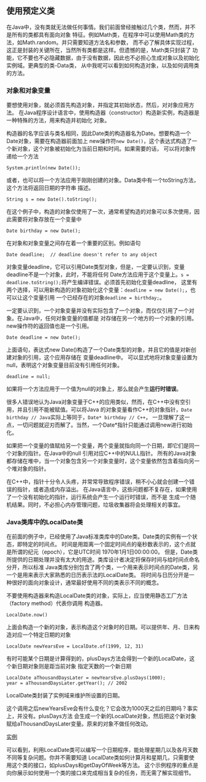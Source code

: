 

## 使用预定义类

在Java中，没有类就无法做任何事情。我们前面曾经接触过几个类，然而，并不是所有的类都具有面向对象
特征。例如Math类，在程序中可以使用Math类的方法，如Math.random。并只需要知道方法名和参数，
而不必了解具体实现过程，这正是封装的关键所在，当然所有类都是这样。但遗憾的是，Math类只封装了
功能，它不要也不必隐藏数据，由于没有数据，因此也不必担心生成对象以及初始化实例域。更典型的类-Data类，
从中我呢可以看到如何构造对象，以及如何调用类的方法。

### 对象和对象变量

要想使用对象，就必须首先构造对象，并指定其初始状态，然后，对对象应用方法。
在Java程序设计语言中，使用构造器（constructor）构造新实例，构造器是一种特殊的方法，用来构造并初始化
对象。

构造器的名字应该与类名相同，因此Date类的构造器名为Date。想要构造一个Date对象，需要在构造器前面加上
new操作符`new Date()`，这个表达式构造了一个新对象，这个对象被初始化为当前日期和时间。如果需要的话，
可以将对象传递给一个方法
```
System.println(new Date());
```
或者，也可以将一个方法应用于刚刚创建的对象。Data类中有一个toString方法，这个方法将返回日期的字符串
描述。
```
String s = new Date().toString();
```
在这个例子中，构造的对象仅使用了一次，通常希望构造的对象可以多次使用，因此需要将对象存放在一个变量中
```
Date birthday = new Date();
```

在对象和对象变量之间存在着一个重要的区别。例如语句
```
Date deadline;  // deadline doesn't refer to any object
```
对象变量deadline，它可以引用Date类型对象，但是，一定要认识到，变量deadline不是一个对象，此时，不能将任何
Date方法应用于这个变量上。`s = deadline.toString();`将产生编译错误。必须首先初始化变量deadline，
这里有两个选择，可以用新构造的对象初始化这个变量：`deadline = new Date();`，也可以让这个变量引用
一个已经存在的对象`deadline = birthday;`。

一定要认识到，一个对象变量并没有实际包含了一个对象，而仅仅引用了一个对象。在Java中，任何对象变量的值都是
对存储在另一个地方的一个对象的引用。new操作符的返回值也是一个引用。
```
Date deadline = new Date();
```
上面语句，表达式new Date()构造了一个Date类型的对象，并且它的值是对新创建对象的引用，这个应用存储在
变量deadline中。
可以显式地将对象变量设置为null，表明这个对象变量目前没有引用任何对象。
```
deadline = null;
```
如果将一个方法应用于一个值为null的对象上，那么就会产生**运行时错误**。

很多人错误地认为Java对象变量于C++的应用类似，然而，在C++中没有空引用，并且引用不能被赋值。可以将Java
的对象变量看作C++的对象指针，`Date birthday // Java`实际上等同于，`Date* birthday // C++`，
一旦理解了这一点，一切问题就迎刃而解了。当然，一个Date*指针只能通过调用new进行初始化。

如果把一个变量的值赋给另一个变量，两个变量就指向同一个日期，即它们是同一个对象的指针。在Java中的null
引用对应C++中的NULL指针。
所有的Java对象都存储在堆中，当一个对象包含另一个对象变量时，这个变量依然包含着指向另一个堆对象的指针。

在C++中，指针十分令人头疼，并常常导致程序错误，稍不小心就会创建一个错误的指针，或者造成内存溢出。
在Java语言中，这些问题都不复存在，如果使用了一个没有初始化的指针，运行系统会产生一个运行时错误，而不是
生成一个随机结果。同时，不必担心内存管理问题，垃圾收集器将会处理相关的事宜。


### Java类库中的LocalDate类

在前面的例子中，已经使用了Java标准类库中的Date类。Date类的实例有一个状态，即特定的时间点。
时间是用距离一个固定时间点的毫秒数表示的，这个点就是所谓的纪元（epoch），它是UTC时间
1970年1月1日00:00:00。
但是，Date类所提供的日期处理并没有太大的用途。类库设计者决定将保存时间与给时间点命名分开，所以标准
Java类库分别包含了两个类，一个用来表示时间点的Date类，另一个是用来表示大家熟悉的日历表示法的LocalDate类。
将时间与日历分开是一种很好的面向对象设计，通常最好使用不同的类表示不同的概念。

不要使用构造器来构造LocalDate类的对象，实际上，应当使用静态工厂方法（factory method）代表你调用
构造器。
```
LocalDate.now()
```
上面会构造一个新的对象，表示构造这个对象时的日期。可以提供年、月、日来构造对应一个特定日期的对象
```
LocalDate newYearsEve = LocalDate.of(1999, 12, 31)
```
有时可能某个日期是计算得到的，plusDays方法会得到一个新的LocalDate，这个新日期对象则是距当前对象
指定天数的一个新日期
```
LocalDate aThousandDaysLater = newYearsEve.plusDays(1000);
year = aThousandDaysLater.getYear(); // 2002
```
LocalDate类封装了实例域来维护所设置的日期。

这个调用之后newYearsEve会有什么变化？它会改为1000天之后的日期吗？事实上，并没有。plusDays方法
会生成一个新的LocalDate对象，然后把这个新对象赋给aThousandDaysLater变量。原来的对象不做任何改动。

[实例]()

可以看到，利用LocalDate类可以编写一个日期程序，能处理星期几以及各月天数不同等复杂问题。你并不需要知道
LocalDate类如何计算月和星期几，只需要使用这个类的接口，如plusDays和getDayOfWeek等方法。
这个示例程序的重点是向你展示如何使用一个类的接口来完成相当复杂的任务，而无需了解实现细节。











